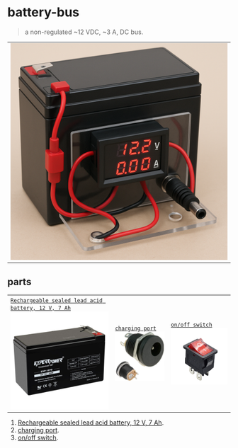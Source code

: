 # battery-bus

> a non-regulated ~12 VDC, ~3 A, DC bus.

|   |
| --- |
| [![image](https://github.com/kamangir/assets2/raw/main/battery-bus/concept.png?raw=true)](https://github.com/kamangir/assets2/raw/main/battery-bus/concept.png?raw=true) |

## parts

|   |   |   |
| --- | --- | --- |
| [`Rechargeable sealed lead acid battery, 12 V, 7 Ah`](../../../parts/SLA-Battery.md) [![image](https://github.com/kamangir/assets2/raw/main/bluer-sbc/parts/battery.png?raw=true)](../../../parts/SLA-Battery.md)  | [`charging port`](../../../parts/charging-port.md) [![image](https://github.com/kamangir/assets2/raw/main/bluer-sbc/parts/charging-port.jpg?raw=true)](../../../parts/charging-port.md)  | [`on/off switch`](../../../parts/on-off-switch.md) [![image](https://github.com/kamangir/assets2/raw/main/bluer-sbc/parts/on-off-switch.png?raw=true)](../../../parts/on-off-switch.md)  |

1. [Rechargeable sealed lead acid battery, 12 V, 7 Ah](../../../parts/SLA-Battery.md).
1. [charging port](../../../parts/charging-port.md).
1. [on/off switch](../../../parts/on-off-switch.md).
